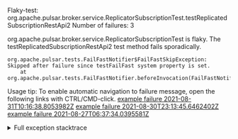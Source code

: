         
Flaky-test: org.apache.pulsar.broker.service.ReplicatorSubscriptionTest.testReplicatedSubscriptionRestApi2
Number of failures: 3

org.apache.pulsar.broker.service.ReplicatorSubscriptionTest is flaky. The testReplicatedSubscriptionRestApi2 test method fails sporadically.

```
org.apache.pulsar.tests.FailFastNotifier$FailFastSkipException: Skipped after failure since testFailFast system property is set.
	at org.apache.pulsar.tests.FailFastNotifier.beforeInvocation(FailFastNotifier.java:88)

```

Usage tip: To enable automatic navigation to failure message, open the following links with CTRL/CMD-click.
[example failure 2021-08-31T10:16:38.8053982Z](https://github.com/apache/pulsar/runs/3471501156?check_suite_focus=true#step:10:1341)
[example failure 2021-08-30T23:13:45.6462402Z](https://github.com/apache/pulsar/runs/3467152431?check_suite_focus=true#step:9:597)
[example failure 2021-08-27T06:37:34.0395581Z](https://github.com/apache/pulsar/runs/3440411059?check_suite_focus=true#step:9:2519)


<details>
<summary>Full exception stacktrace</summary>
<code><pre>
org.apache.pulsar.tests.FailFastNotifier$FailFastSkipException: Skipped after failure since testFailFast system property is set.
	at org.apache.pulsar.tests.FailFastNotifier.beforeInvocation(FailFastNotifier.java:88)

</pre></code>
</details>

